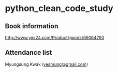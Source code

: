 # python_clean_code_study
## Book information
http://www.yes24.com/Product/goods/69064790

## Attendance list
Myungsung Kwak (yesmung@gmail.com)
